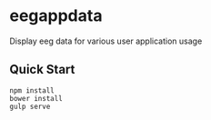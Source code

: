 # eegappdata
Display eeg data for various user application usage

## Quick Start
```
npm install
bower install
gulp serve
```
